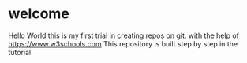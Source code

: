 # welcome
Hello World 
this is my first trial in creating repos on git.
with the help of https://www.w3schools.com
This repository is built step by step in the tutorial.